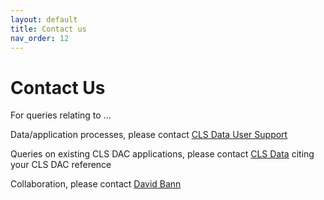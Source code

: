 ```yaml
---
layout: default
title: Contact us
nav_order: 12
---
```


# **Contact Us** 

For queries relating to ...

Data/application processes, please contact [CLS Data User Support](clsdata@ucl.ac.uk)

Queries on existing CLS DAC applications, please contact [CLS Data](mailto:clsdata@ucl.ac.uk) citing your CLS DAC reference 

Collaboration, please contact [David Bann](mailto:david.bann@ucl.ac.uk)
